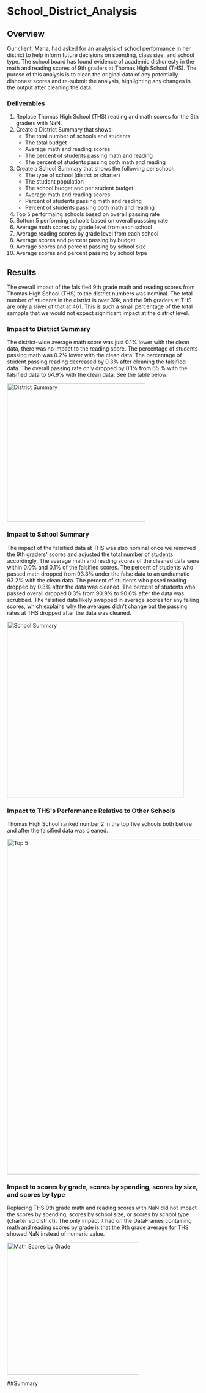 # School_District_Analysis
## Overview
Our client, Maria, had asked for an analysis of school performance in her district to help inform future decisions on spending, class size, and school type.  The school board has found evidence of academic dishonesty in the math and reading scores of 9th graders at Thomas High School (THS). The purose of this analysis is to clean the original data of any potentially dishonest scores and re-submit the analysis, highlighting any changes in the output after cleaning the data.

### Deliverables
 1. Replace Thomas High School (THS) reading and math scores for the 9th graders with NaN. 
 2. Create a District Summary that shows: 
     - The total number of schools and students
     - The total budget
     - Average math and reading scores
     - The percent of students passing math and reading
     - The percent of students passing both math and reading 
 4. Create a School Summary that shows the following per school:
     - The type of school (distrct or charter)
     - The student population
     - The school budget and per student budget
     - Average math and reading scores
     - Percent of students passing math and reading
     - Percent of students passing both math and reading 
 5. Top 5 performaing schools based on overall passing rate
 6. Bottom 5 performing schools based on overall passsing rate
 7. Average math scores by grade level from each school
 8. Average reading scores by grade level from each school
 9. Average scores and percent passing by budget
 10. Average scores and percent passing by school size
 11. Average scores and percent passing by school type
 
## Results

The overall impact of the falsified 9th grade math and reading scores from Thomas High School (THS) to the district numbers was nominal.  The total number of students in the district is over 39k, and the 9th graders at THS are only a sliver of that at 461.  This is such a small percentage of the total sampple that we would not expect significant impact at the district level.

### Impact to District Summary
The district-wide average math score was just 0.1% lower with the clean data, there was no impact to the reading score.  The percentage of students passing math was 0.2% lower with the clean data. The percentage of student passing reading decreased by 0.3% after cleaning the falsified data. The overall passing rate only dropped by 0.1% from 65 % with the falsified data to 64.9% with the clean data.  See the table below:

<img width="362" alt="District Summary" src="https://user-images.githubusercontent.com/93740725/150449635-dc5e773b-df1b-4f01-a091-d754fae15846.png">

### Impact to School Summary
The impact of the falsified data at THS was also nominal once we removed the 9th graders' scores and adjusted the total number of students accordingly.  The average math and reading scores of the cleaned data were within 0.0% and 0.1% of the falsified scores.  The percent of students who passed math dropped from 93.3% under the false data to an undramatic 93.2% with the clean data.  The percent of students who pssed reading dropped by 0.3% after the data was cleaned.  The percent of students who passed overall dropped 0.3% from 90.9% to 90.6% after the data was scrubbed.  The falsified data likely swapped in average scores for any failing scores, which explains why the averages didn't change but the passing rates at THS dropped after the data was cleaned. 

<img width="462" alt="School Summary" src="https://user-images.githubusercontent.com/93740725/150455328-22c758e3-2ec8-4f1c-b4a2-dae0423d3319.png">

### Impact to THS's Performance Relative to Other Schools
Thomas High School ranked number 2 in the top five schools both before and after the falsified data was cleaned.

<img width="877" alt="Top 5" src="https://user-images.githubusercontent.com/93740725/150458324-730decf6-0781-4a3d-815d-8759728e2ecf.png">

### Impact to scores by grade, scores by spending, scores by size, and scores by type
Replacing THS 9th grade math and reading scores with NaN did not impact the scores by spending, scores by school size, or scores by school type (charter vd district).  The only impact it had on the DataFrames containing math and reading scores by grade is that the 9th grade average for THS showed NaN instead of numeric value. 

<img width="346" alt="Math Scores by Grade" src="https://user-images.githubusercontent.com/93740725/150459930-1f07c2c4-ccd1-48e6-b771-e02a7073b4c7.png">

##Summary
